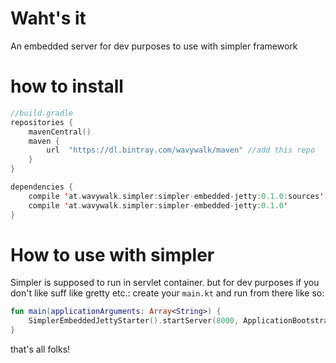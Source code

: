 # Waht's it
An embedded server for dev purposes to use with simpler framework
# how to install
```kotlin
//build.gradle
repositories {
    mavenCentral()
    maven {
        url  "https://dl.bintray.com/wavywalk/maven" //add this repo
    }
}

dependencies {
    compile 'at.wavywalk.simpler:simpler-embedded-jetty:0.1.0:sources'
    compile 'at.wavywalk.simpler:simpler-embedded-jetty:0.1.0'
}
```
# How to use with simpler
Simpler is supposed to run in servlet container. 
but for dev purposes if you don't like suff like gretty etc.:
create your `main.kt` and run from there like so:
```kotlin
fun main(applicationArguments: Array<String>) {
    SimplerEmbeddedJettyStarter().startServer(8000, ApplicationBootstrapper()) //here application bootstrapper is your class that inherits from simpler bootstrapper and has @WebListener  annotation
}
```
that's all folks!